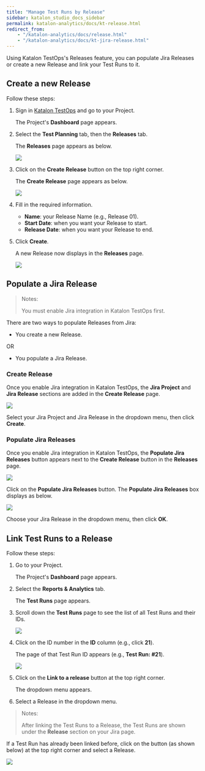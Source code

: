 ```yaml
---
title: "Manage Test Runs by Release" 
sidebar: katalon_studio_docs_sidebar
permalink: katalon-analytics/docs/kt-release.html
redirect_from:
    - "/katalon-analytics/docs/release.html"
    - "/katalon-analytics/docs/kt-jira-release.html"
---
```


Using Katalon TestOps's Releases feature, you can populate Jira Releases or create a new Release and link your Test Runs to it.

## Create a new Release

Follow these steps:

1. Sign in [Katalon TestOps](https://testops.katalon.io/login?redirect=%252F%253F) and go to your Project.

    The Project's **Dashboard** page appears.

2. Select the **Test Planning** tab, then the **Releases** tab.

    The **Releases** page appears as below.

    <img src="https://github.com/katalon-studio/docs-images/raw/master/katalon-analytics/docs/testops-revamp-june-releases/create-release-in-test-planning-testops.png" width="" height="">

3. Click on the **Create Release** button on the top right corner.

    The **Create Release** page appears as below.

    <img src="https://github.com/katalon-studio/docs-images/raw/master/katalon-analytics/docs/testops-revamp-june-releases/create-release-page-fill-in-info.png" width="" height="">

4. Fill in the required information.
    * **Name**: your Release Name (e.g., Release 01).
    * **Start Date**: when you want your Release to start.
    * **Release Date**: when you want your Release to end.

5. Click **Create**.

    A new Release now displays in the **Releases** page.

    <img src="https://github.com/katalon-studio/docs-images/raw/master/katalon-analytics/docs/testops-revamp-june-releases/release-created-appears-on-test-planning.png" width="" height="">

## Populate a Jira Release

> Notes:
>
> You must enable Jira integration in Katalon TestOps first.

There are two ways to populate Releases from Jira:

* You create a new Release.

OR

* You populate a Jira Release.

### Create Release

Once you enable Jira integration in Katalon TestOps, the **Jira Project** and **Jira Release** sections are added in the **Create Release** page.

<img src="https://github.com/katalon-studio/docs-images/raw/master/katalon-analytics/docs/testops-revamp-june-releases/create-release-page-once-jira-integrated.png" width="" height="">

Select your Jira Project and Jira Release in the dropdown menu, then click **Create**.

### Populate Jira Releases

Once you enable Jira integration in Katalon TestOps, the **Populate Jira Releases** button appears next to the **Create Release** button in the **Releases** page.

<img src="https://github.com/katalon-studio/docs-images/raw/master/katalon-analytics/docs/testops-revamp-june-releases/populate-jira-release-button.png" width="" height="">

Click on the **Populate Jira Releases** button. The **Populate Jira Releases** box displays as below.

<img src="https://github.com/katalon-studio/docs-images/raw/master/katalon-analytics/docs/testops-revamp-june-releases/populate-jira-release-box-popup.png" width="" height="">

Choose your Jira Release in the dropdown menu, then click **OK**.

## Link Test Runs to a Release

Follow these steps:

1. Go to your Project.

    The Project's **Dashboard** page appears.

2. Select the **Reports & Analytics** tab.

    The **Test Runs** page appears.

3. Scroll down the **Test Runs** page to see the list of all Test Runs and their IDs.

    <img src="https://github.com/katalon-studio/docs-images/raw/master/katalon-analytics/docs/testops-revamp-june-releases/scroll-down-for-test-run-id-list.png" width="" height="">

4. Click on the ID number in the **ID** column (e.g., click **21**).

    The page of that Test Run ID appears (e.g., **Test Run: #21**).

    <img src="https://github.com/katalon-studio/docs-images/raw/master/katalon-analytics/docs/testops-revamp-june-releases/test-run-id-21-page.png" width="" height="">

3. Click on the **Link to a release** button at the top right corner.

    The dropdown menu appears.

4. Select a Release in the dropdown menu.

> Notes:
>
> After linking the Test Runs to a Release, the Test Runs are shown under the **Release** section on your Jira page.

If a Test Run has already been linked before, click on the button (as shown below) at the top right corner and select a Release.

<img src="https://github.com/katalon-studio/docs-images/raw/master/katalon-analytics/docs/release/kt_test_run_link_release1.png" width="" height="">
